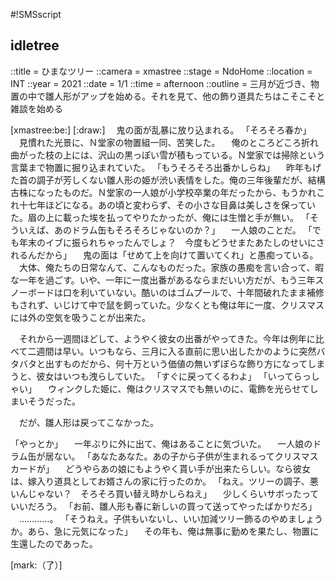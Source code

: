 #!SMSscript

## idletree

::title = ひまなツリー
::camera = xmastree
::stage = NdoHome
::location = INT
::year = 2021
::date = 1/1
::time = afternoon
::outline = 三月が近づき、物置の中で雛人形がアップを始める。それを見て、他の飾り道具たちはこそこそと雑談を始める

[xmastree:be:]
[:draw:]
　鬼の面が乱暴に放り込まれる。
「そろそろ春か」
　見慣れた光景に、Ｎ堂家の物置組一同、苦笑した。
　俺のところどころ折れ曲がった枝の上には、沢山の黒っぽい雪が積もっている。Ｎ堂家では掃除という言葉まで物置に掘り込まれていた。
「もうそろそろ出番かしらね」
　昨年もげた首の調子が芳しくない雛人形の姫が渋い表情をした。俺の三年後輩だが、結構古株になったものだ。Ｎ堂家の一人娘が小学校卒業の年だったから、もうかれこれ十七年ほどになる。あの頃と変わらず、その小さな目鼻は美しさを保っていた。眉の上に載った埃を払ってやりたかったが、俺には生憎と手が無い。
「そういえば、あのドラム缶もそろそろじゃないのか？」
　一人娘のことだ。
「でも年末のイブに振られちゃったんでしょ？　今度もどうせまたあたしのせいにされるんだから」
　鬼の面は「せめて上を向けて置いてくれ」と愚痴っている。
　大体、俺たちの日常なんて、こんなものだった。家族の愚痴を言い合って、暇な一年を過ごす。いや、一年に一度出番があるならまだいい方だが、もう三年スノーボードは口を利いていない。酷いのはゴムプールで、十年間破れたまま補修もされず、いじけて中で鼠を飼っていた。少なくとも俺は年に一度、クリスマスには外の空気を吸うことが出来た。

　それから一週間ほどして、ようやく彼女の出番がやってきた。今年は例年に比べて二週間は早い。いつもなら、三月に入る直前に思い出したかのように突然バタバタと出すものだから、何十万という価値の無いずぼらな飾り方になってしまうと、彼女はいつも洩らしていた。
「すぐに戻ってくるわよ」
「いってらっしゃい」
　ウィンクした姫に、俺はクリスマスでも無いのに、電飾を光らせてしまいそうだった。

　だが、雛人形は戻ってこなかった。

「やっとか」
　一年ぶりに外に出て、俺はあることに気づいた。
　一人娘のドラム缶が居ない。
「あなたあなた。あの子から子供が生まれるってクリスマスカードが」
　どうやらあの娘にもようやく貰い手が出来たらしい。なら彼女は、嫁入り道具としてお婿さんの家に行ったのか。
「ねえ。ツリーの調子、悪いんじゃない？　そろそろ買い替え時かしらねえ」
　少しくらいサボったっていいだろう。
「お前、雛人形も春に新しいの買って送ってやったばかりだろ」
　…………。
「そうねえ。子供もいないし、いい加減ツリー飾るのやめましょうか。あら、急に元気になった」
　その年も、俺は無事に勤めを果たし、物置に生還したのであった。

[mark:（了）]
